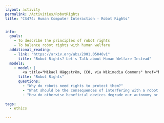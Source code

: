 ```yaml
---
layout: activity
permalink: /Activities/RobotRights
title: "CS474: Human Computer Interaction - Robot Rights"


info: 
  goals: 
    - To describe the principles of robot rights
    - To balance robot rights with human welfare
  additional_reading:
    - link: "https://arxiv.org/abs/2001.05046v1"
      title: "Robot Rights? Let's Talk about Human Welfare Instead"       
  models:
    - model: |
        <a title="Mikael Häggström, CC0, via Wikimedia Commons" href="https://commons.wikimedia.org/wiki/File:Hospital_delivery_robot_having_priority_to_elevators.jpg"><img width="256" alt="Hospital delivery robot having priority to elevators" src="https://upload.wikimedia.org/wikipedia/commons/thumb/3/34/Hospital_delivery_robot_having_priority_to_elevators.jpg/256px-Hospital_delivery_robot_having_priority_to_elevators.jpg"></a>
      title: "Robot Rights"
      questions:
        - "Why do robots need rights to protect them?"
        - "What should be the consequences of interfering with a robot performing a critical task?"
        - "How do otherwise beneficial devices degrade our autonomy or dignity, and to what extent should this be balanced with our desire to live independently?"
        
tags:
  - ethics
  
---
```

